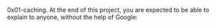 0x01-caching. At the end of this project, you are expected to be able to explain to anyone, without the help of Google:
